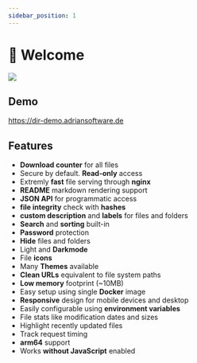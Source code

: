 ```yaml
---
sidebar_position: 1
---
```


# 👋 Welcome

![](/img/p1.png)
<!-- ![](/img/dir-browser.png) -->

## Demo

https://dir-demo.adriansoftware.de

## Features
- **Download counter** for all files
- Secure by default. **Read-only** access
- Extremly **fast** file serving through **nginx**
- **README** markdown rendering support
- **JSON API** for programmatic access
- **file integrity** check with **hashes**
- **custom description** and **labels** for files and folders
- **Search** and **sorting** built-in
- **Password** protection
- **Hide** files and folders
- Light and **Darkmode**
- File **icons**
- Many **Themes** available
- **Clean URLs** equivalent to file system paths
- **Low memory** footprint (~10MB)
- Easy setup using single **Docker** image
- **Responsive** design for mobile devices and desktop
- Easily configurable using **environment variables**
- File stats like modification dates and sizes
- Highlight recently updated files
- Track request timing
- **arm64** support
- Works **without JavaScript** enabled
